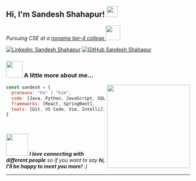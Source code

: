 <h2> Hi, I'm Sandesh Shahapur! <img src="https://media.giphy.com/media/v1.Y2lkPTc5MGI3NjExM3M4NzV6NWN0ZjI4cmd3cnB1eHMxOWI5aHlhM2g1b2txZW1tdW9sZiZlcD12MV9pbnRlcm5hbF9naWZfYnlfaWQmY3Q9cw/eFFVsTZj5QWaBGWrUb/giphy.gif" width="30"></h2>

<p><em>Pursuing CSE at a <a href="http://www.rnsit.ac.in">noname tier-4 college </a><img src="https://media.giphy.com/media/ixN1f5UlViepnCjHkn/giphy.gif" width="40">
</em></p>

[![Linkedin: Sandesh Shahapur](https://img.shields.io/badge/-sandeshshahapur-blue?style=flat-square&logo=Linkedin&logoColor=white&link=https://www.linkedin.com/in/sandeshshahapur/)](https://www.linkedin.com/in/sandeshshahapur/)
[![GitHub Sandesh Shahapur](https://img.shields.io/github/followers/sandeshShahapur?label=follow&style=social)](https://github.com/sandeshShahapur)



### <img src="https://media.giphy.com/media/v1.Y2lkPTc5MGI3NjExb3JscHI4cWJ4Z21qMDMzMTk5eWZoa2NpaTJnNXhwYzkxOTY1d2J0bCZlcD12MV9pbnRlcm5hbF9naWZfYnlfaWQmY3Q9Zw/YtjHeLuD33aS4aIK2I/giphy.gif" width="45" style="margin-bottom: 0;"> A little more about me...
<img align='right' src="https://media.giphy.com/media/v1.Y2lkPTc5MGI3NjExaHBycXJibHlyYjlkbXNvcTRydjU3OTNvbm9oN3ZwZmJydmR4ZmMyaSZlcD12MV9pbnRlcm5hbF9naWZfYnlfaWQmY3Q9Zw/ZJlITzwzQAw8vEzZhG/giphy.gif" width="227">

```javascript
const sandesh = {
  pronouns: "he" | "him",
  code: [Java, Python, JavaScript, SQL, C, HTML/CSS],
  frameworks: [React, SpringBoot],
  tools: [Git, VS Code, Vim, IntelliJ, Eclipse]
}
```
<!-- ![](https://leetcard.jacoblin.cool/sandeshShahapur?ext=heatmap) -->

<br />

<img src="https://media.giphy.com/media/LnQjpWaON8nhr21vNW/giphy.gif" width="60"> <em> <b> I love connecting with different people</b> so if you want to say <b>hi, I'll be happy to meet you more!</b> :)</em>


---
